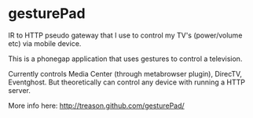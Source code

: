 gesturePad
==========

IR to HTTP pseudo gateway that I use to control my TV's (power/volume etc) via mobile device.

This is a phonegap application that uses gestures to control a television.

Currently controls Media Center (through metabrowser plugin), DirecTV, Eventghost. But theoretically can control any device with running a HTTP server.

More info here: http://treason.github.com/gesturePad/